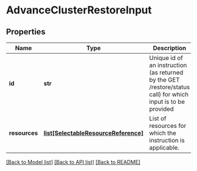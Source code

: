 # AdvanceClusterRestoreInput

## Properties
Name | Type | Description | Notes
------------ | ------------- | ------------- | -------------
**id** | **str** | Unique id of an instruction (as returned by the GET /restore/status call) for which input is to be provided  | [optional] 
**resources** | [**list[SelectableResourceReference]**](SelectableResourceReference.md) | List of resources for which the instruction is applicable. | 

[[Back to Model list]](../README.md#documentation-for-models) [[Back to API list]](../README.md#documentation-for-api-endpoints) [[Back to README]](../README.md)

